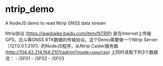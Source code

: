 # ntrip_demo
A NodeJS demo to read Ntrip GNSS data stream

Ntrip协议 (https://wapbaike.baidu.com/item/NTRIP) 是在Internet上传输GPS，北斗等GNSS RTK数据的传输协议。这个Demo需要做一个Ntrip Server（127.0.0.1:2101）的NodeJS程序，从Ntrip Caster服务器 (http://104.42.214.164:2101/admin?mode=sources) 上同时读取下列3个数据流：
	- /SF01
	-	/SF02
	- /SF03
	
